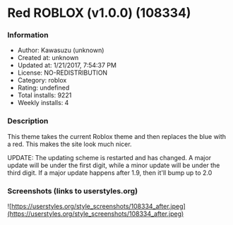 # Red ROBLOX (v1.0.0) (108334)

### Information
- Author: Kawasuzu (unknown)
- Created at: unknown
- Updated at: 1/21/2017, 7:54:37 PM
- License: NO-REDISTRIBUTION
- Category: roblox
- Rating: undefined
- Total installs: 9221
- Weekly installs: 4


### Description
This theme takes the current Roblox theme and then replaces the blue with a red. This makes the site look much nicer.

UPDATE: The updating scheme is restarted and has changed. A major update will be under the first digit, while a minor update will be under the third digit. If a major update happens after 1.9, then it'll bump up to 2.0


### Screenshots (links to userstyles.org)
![https://userstyles.org/style_screenshots/108334_after.jpeg](https://userstyles.org/style_screenshots/108334_after.jpeg)


